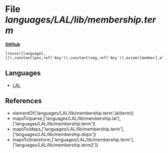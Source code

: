 # File _languages/LAL/lib/membership.term_
**[GitHub](https://github.com/softlang/yas/blob/master/languages/LAL/lib/membership.term)**
```
[reuse([language],[]),constant(pos,ref('Any')),constant(neg,ref('Any')),axiom([member],element(var(pos),ref('L'))),axiom([notMember],not(element(var(neg),ref('L'))))].
```

## Languages
* [LAL](../languages/LAL.md)

## References
* elementOf('languages/LAL/lib/membership.term',lal(term))
* mapsTo(parse,['languages/LAL/lib/membership.lal'],['languages/LAL/lib/membership.term'])
* mapsTo(deps,['languages/LAL/lib/membership.term'],['languages/LAL/lib/membership.deps'])
* mapsTo(transform,['languages/LAL/lib/membership.term'],['languages/LAL/lib/membership.term2'])
